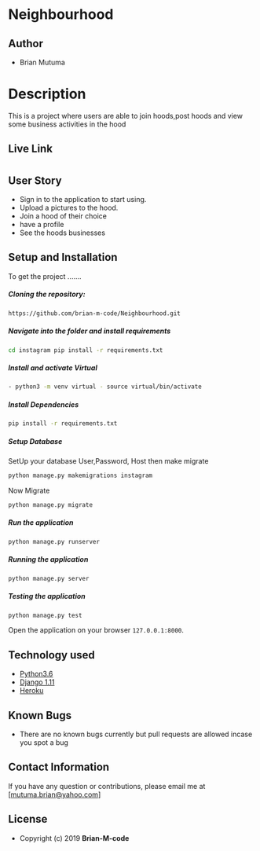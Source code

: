 # Neighbourhood

## Author
- Brian Mutuma


  
# Description  
This is a project where users are able to join hoods,post hoods and view some business activities in the hood

##  Live Link  
# 
  

 
## User Story  
  
* Sign in to the application to start using.  
* Upload a pictures to the hood. 
* Join a hood of their choice
* have a profile 
* See the hoods businesses 
  

  
## Setup and Installation  
To get the project .......  
  
##### Cloning the repository:  
 ```bash 
 https://github.com/brian-m-code/Neighbourhood.git
```
##### Navigate into the folder and install requirements  
 ```bash 
cd instagram pip install -r requirements.txt 
```
##### Install and activate Virtual  
 ```bash 
- python3 -m venv virtual - source virtual/bin/activate  
```  
##### Install Dependencies  
 ```bash 
 pip install -r requirements.txt 
```  
 ##### Setup Database  
  SetUp your database User,Password, Host then make migrate  
 ```bash 
python manage.py makemigrations instagram
 ``` 
 Now Migrate  
 ```bash 
 python manage.py migrate 
```
##### Run the application  
 ```bash 
 python manage.py runserver 
``` 
##### Running the application  
 ```bash 
 python manage.py server 
```
##### Testing the application  
 ```bash 
 python manage.py test 
```
Open the application on your browser `127.0.0.1:8000`.  
  
  
## Technology used  
  
* [Python3.6](https://www.python.org/)  
* [Django 1.11](https://docs.djangoproject.com/en/2.2/)  
* [Heroku](https://heroku.com)  
  
  
## Known Bugs  
* There are no known bugs currently but pull requests are allowed incase you spot a bug  
  
## Contact Information   
If you have any question or contributions, please email me at [mutuma.brian@yahoo.com]  
  
## License 


* Copyright (c) 2019 **Brian-M-code**